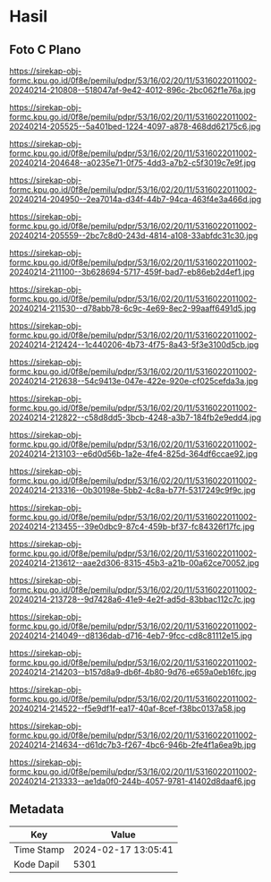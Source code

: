 # Hasil

## Foto C Plano

https://sirekap-obj-formc.kpu.go.id/0f8e/pemilu/pdpr/53/16/02/20/11/5316022011002-20240214-210808--518047af-9e42-4012-896c-2bc062f1e76a.jpg

https://sirekap-obj-formc.kpu.go.id/0f8e/pemilu/pdpr/53/16/02/20/11/5316022011002-20240214-205525--5a401bed-1224-4097-a878-468dd62175c6.jpg

https://sirekap-obj-formc.kpu.go.id/0f8e/pemilu/pdpr/53/16/02/20/11/5316022011002-20240214-204648--a0235e71-0f75-4dd3-a7b2-c5f3019c7e9f.jpg

https://sirekap-obj-formc.kpu.go.id/0f8e/pemilu/pdpr/53/16/02/20/11/5316022011002-20240214-204950--2ea7014a-d34f-44b7-94ca-463f4e3a466d.jpg

https://sirekap-obj-formc.kpu.go.id/0f8e/pemilu/pdpr/53/16/02/20/11/5316022011002-20240214-205559--2bc7c8d0-243d-4814-a108-33abfdc31c30.jpg

https://sirekap-obj-formc.kpu.go.id/0f8e/pemilu/pdpr/53/16/02/20/11/5316022011002-20240214-211100--3b628694-5717-459f-bad7-eb86eb2d4ef1.jpg

https://sirekap-obj-formc.kpu.go.id/0f8e/pemilu/pdpr/53/16/02/20/11/5316022011002-20240214-211530--d78abb78-6c9c-4e69-8ec2-99aaff6491d5.jpg

https://sirekap-obj-formc.kpu.go.id/0f8e/pemilu/pdpr/53/16/02/20/11/5316022011002-20240214-212424--1c440206-4b73-4f75-8a43-5f3e3100d5cb.jpg

https://sirekap-obj-formc.kpu.go.id/0f8e/pemilu/pdpr/53/16/02/20/11/5316022011002-20240214-212638--54c9413e-047e-422e-920e-cf025cefda3a.jpg

https://sirekap-obj-formc.kpu.go.id/0f8e/pemilu/pdpr/53/16/02/20/11/5316022011002-20240214-212822--c58d8dd5-3bcb-4248-a3b7-184fb2e9edd4.jpg

https://sirekap-obj-formc.kpu.go.id/0f8e/pemilu/pdpr/53/16/02/20/11/5316022011002-20240214-213103--e6d0d56b-1a2e-4fe4-825d-364df6ccae92.jpg

https://sirekap-obj-formc.kpu.go.id/0f8e/pemilu/pdpr/53/16/02/20/11/5316022011002-20240214-213316--0b30198e-5bb2-4c8a-b77f-5317249c9f9c.jpg

https://sirekap-obj-formc.kpu.go.id/0f8e/pemilu/pdpr/53/16/02/20/11/5316022011002-20240214-213455--39e0dbc9-87c4-459b-bf37-fc84326f17fc.jpg

https://sirekap-obj-formc.kpu.go.id/0f8e/pemilu/pdpr/53/16/02/20/11/5316022011002-20240214-213612--aae2d306-8315-45b3-a21b-00a62ce70052.jpg

https://sirekap-obj-formc.kpu.go.id/0f8e/pemilu/pdpr/53/16/02/20/11/5316022011002-20240214-213728--9d7428a6-41e9-4e2f-ad5d-83bbac112c7c.jpg

https://sirekap-obj-formc.kpu.go.id/0f8e/pemilu/pdpr/53/16/02/20/11/5316022011002-20240214-214049--d8136dab-d716-4eb7-9fcc-cd8c81112e15.jpg

https://sirekap-obj-formc.kpu.go.id/0f8e/pemilu/pdpr/53/16/02/20/11/5316022011002-20240214-214203--b157d8a9-db6f-4b80-9d76-e659a0eb16fc.jpg

https://sirekap-obj-formc.kpu.go.id/0f8e/pemilu/pdpr/53/16/02/20/11/5316022011002-20240214-214522--f5e9df1f-ea17-40af-8cef-f38bc0137a58.jpg

https://sirekap-obj-formc.kpu.go.id/0f8e/pemilu/pdpr/53/16/02/20/11/5316022011002-20240214-214634--d61dc7b3-f267-4bc6-946b-2fe4f1a6ea9b.jpg

https://sirekap-obj-formc.kpu.go.id/0f8e/pemilu/pdpr/53/16/02/20/11/5316022011002-20240214-213333--ae1da0f0-244b-4057-9781-41402d8daaf6.jpg


## Metadata

| Key        | Value               |
| ---------- | ------------------- |
| Time Stamp | 2024-02-17 13:05:41 |
| Kode Dapil | 5301                |



